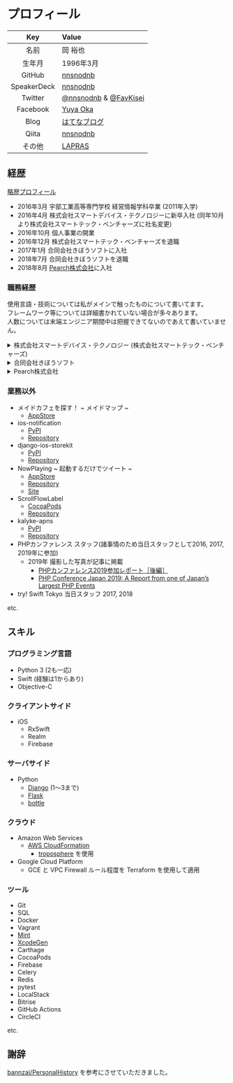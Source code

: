 # プロフィール

| Key | Value |
| :-: | :---- |
| 名前 | 岡 裕也 |
| 生年月 | 1996年3月 |
| GitHub | [nnsnodnb](https://github.com/nnsnodnb) |
| SpeakerDeck | [nnsnodnb](https://speakerdeck.com/nnsnodnb) |
| Twitter | [@nnsnodnb](https://twitter.com/nnsnodnb) & [@FavKisei](https://twitter.com/FavKisei) |
| Facebook | [Yuya Oka](https://facebook.com/nnsnodnb) |
| Blog | [はてなブログ](https://nnsnodnb.hatenablog.jp) |
| Qiita | [nnsnodnb](https://qiita.com/nnsnodnb) |
| その他 | [LAPRAS](https://lapras.com/public/YM8RRRI) |

## 経歴

[略歴プロフィール](https://nnsnodnb.github.io/ja.html)

- 2016年3月 宇部工業高等専門学校 経営情報学科卒業 (2011年入学)
- 2016年4月 株式会社スマートデバイス・テクノロジーに新卒入社 (同年10月より株式会社スマートテック・ベンチャーズに社名変更)
- 2016年10月 個人事業の開業
- 2016年12月 株式会社スマートテック・ベンチャーズを退職
- 2017年1月 合同会社きぼうソフトに入社
- 2018年7月 合同会社きぼうソフトを退職
- 2018年8月 [Pearch株式会社](https://pearch.jp/)に入社

### 職務経歴

使用言語・技術については私がメインで触ったものについて書いてます。  
フレームワーク等については詳細書かれていない場合が多々あります。  
人数については末端エンジニア期間中は把握できてないのであえて書いていません。

<details> 
  <summary>株式会社スマートデバイス・テクノロジー (株式会社スマートテック・ベンチャーズ)</summary>

  <div>
    <details>
      <summary>国内向け人材スカウトアプリ新規開発</summary>

#### 開発について

- 2016年5月〜6月
- 使用言語・技術
  - `Xcode`
  - `Objective-C`
  - `CocoaPods`
- エンジニアになって初めての業務経験
- 0から実装を始めて結合テストを iPhone4S 〜 iPhone6s/Plus までの端末で対応

    </details>

    <details>
      <summary>漫画閲覧アプリAのテスト及び簡単な機能実装</summary>

#### 開発について

- 2016年7月〜8月中旬
- 使用言語・技術
  - `Xcode`
  - `Swift`
  - `CocoaPods`
  - `Realm`
- 3ヶ月の研修期間終了後にアサインいただいたプロジェクト
- メインはテスター(自動テストではない)として参加し結合テストの担当をし、必要であれば他のテストメンバーの作業効率化のためにテストデータ作成スクリプトを作成
- Swift の経験が一切なかったので簡単なバグ修正や機能の実装を担当

    </details>

    <details>
      <summary>ECショップアプリの機能改修</summary>

#### 開発について

- 2016年8月中旬〜2016年9月最終週
- 使用言語・技術
  - `Xcode`
  - `Objective-C`
  - `Nifty Cloud Mobile Backend`
- プッシュ通知モバイルバックエンドの切り替えの実装や要望機能の実装
- 直接、アプリの担当者の方との電話やメールでの連絡を取ったりしました

    </details>

    <details>
      <summary>レンタルショップアプリ開発及び保守</summary>

#### 開発について

- 2016年9月最終週〜2016年12月
- 使用言語・技術
  - `Xcode`
  - `Objective-C`
  - `Swift`
  - `CocoaPods`
  - `Python3`
- SES として初めての常駐業務
- iOS アプリエンジニアとしての参加でしたが Python でのサーバサイド開発経験が業務経験レベルではないがあったのでモックサーバのアップデート対応などの実装も行いました(たまに許可をもらって Staging サーバに SSH して Perl スクリプトをちょっと書き換えたりとか)
- レンタル商品の在庫検索機能やクーポンの閲覧・使用機能やお気に入り店舗からのお知らせ閲覧機能の実装やリリース時に発生する複数実機での結合テスト

    </details>
  </div>
</details>

<details>
  <summary>合同会社きぼうソフト</summary>

  <div>
    <details>
      <summary>写真加工アプリの新規開発</summary>

#### 開発について

- 2016年11月〜2017年1月 (11月〜12月は副業として参加)
- 使用言語・技術
  - `Xcode`
  - `Swift`
  - `CocoaPods`
- カメラ撮影機能、撮影した写真へのスタンプやフレームの貼り付け機能、スタンプやフレームの操作による回転や移動機能

    </details>

    <details>
      <summary>社内業務改善アプリ機能追加</summary>

#### 開発について

- 2017年2月初旬
- 使用言語・技術
  - `Xcode`
  - `Objective-C`
  - `CoreData`
  - `CocoaPods`
- 新規開発部分に CoreData を用いたオフライン及びオンラインでの情報閲覧機能を追加
- 新規開発部分の API つなぎ込み

    </details>

    <details>
      <summary>医療系カルテ管理アプリ</summary>

#### 開発について

- 2017年8月〜9月上旬
- 使用言語・技術
  - `Xcode`
  - `Swift`
  - `CocoaPods`
- セキュリティ要件書の翻訳作業や技術の選定

    </details>

    <details>
      <summary>飲食店予約代行サービスアプリ開発及び保守</summary>

#### 開発について

- 2017年2月〜2018年5月
- 使用言語・技術
  - `Xcode`
  - `Objective-C`
  - `Swift`
  - `Python 3`
- アプリのリニューアルや新機能の実装や担当者の方との連携を担当
- 参加してすぐに Python で作られたリコメンドエンジンサーバを保守できる人がいなかったので少しだけ改修を担当
- API 連携が必要なサービスなのでローカルに Ruby on Rails で作られたサーバサイドアプリケーションを立ち上げデバッグ等に使用。( Ruby は全くわかりません)

    </details>

    <details>
      <summary>漫画閲覧アプリBの新規開発及び保守</summary>

#### 開発について

- 2018年6月〜7月
  - 確か6月に入って3週連続髪色が毎週変わってた気がするので確か6月スタート7月末終了
- 使用言語・技術
  - `Xcode`
  - `Objective-C`
  - `Swift`
  - `CoreData`
- バグ修正や新規開発部分の実装や結合テストも担当

    </details>

  </div>
</details>

<details>
  <summary>Pearch株式会社</summary>

  <div>

- 設立したてほやほやのスタートアップで頑張ることにしました
- コーポレートサイトの作成については関与してません

  </div>

  <div>
    <details>
      <summary>Pipe - パイプ</summary>

#### アプリ概要

iOS 端末で撮影したスクリーンショットをアルバムにして共有リンクを知っている友達にだけ Web で共有できるサービス

#### 開発について

- 2018月8月〜11月
- 使用言語・技術
  - `Xcode`
  - `Swift`
  - `Carthage`
  - `CocoaPods`
  - `SwiftLint`
  - `LicensePlist`
  - `Firebase`
  - `PyCharm`
  - `Python 3.7`
  - `Pipenv`
  - `Django 2.1`
  - `djangorestframework`
  - `Celery`
  - `Redis 5.0.0`
  - `MySQL 5.7`
  - `Apple Push Notification Service`
  - `Docker`
  - `Bitrise`
  - `CircleCI`
  - `DeployGate`
- iOS
  - 2人 (自分を含む)
- サーバサイド
  - 1人 (自分)
- インフラ
  - 1人
- Web
  - 1人
- iOS アプリ(9割)及びサーバサイド(全部)の実装を担当
- iOS アプリの自動テストの知見がなかったのであんまり書けなかったがサーバサイドでは200件ほどのテストを書いた
- インフラについては AWS を使用したが知り合いに紹介してもらった当時大学3年生に CloudFormation を使い実装していただいた。
- 同年11月にサービスをクローズ

#### 特に頑張ったこと

- 以前に副業で少しだけ Django を扱ったが今回がほぼ初めての実務でのサーバサイド実装だったのである程度の実装は事前知識でどうにかなっていたが、 `Celery` を使った非同期処理や Django ORM における `.select_related` や `.prefetch_related` についてしっかり認識を作り、さらに Django ORM の知識を増やし、よりよい SQL を書くこと
- コードレビューは今まで大きなものはしたことはなかったが、ここで初めて対応して「どうすれば伝わるか」など言葉の使い方や伝え方、 LGTM の使い方などを改めて学習した。

    </details>

    <details>
      <summary>Pipe(パイプ) - 投稿いらずでつながる </summary>

#### アプリ概要

iOS 端末で撮影したスクリーンショットが既存の SNS のように自らが投稿するのではなくバックグラウンドでアプリが自動的にサーバにアップロードしてアプリ内で友達になっている親友にありのままの自分を表現するサービス

#### 開発について

- 2018年12月〜2019年6月
- 使用言語・技術
  - `Xcode`
  - `Swift`
  - `Carthage`
  - `CocoaPods`
  - `SwiftLint`
  - `LicensePlist`
  - `Realm`
  - `CallKit`
  - `PushKit`
  - `WebRTC`
  - `WebSocket`
  - `PyCharm`
  - `Python 3.7`
  - `Pipenv`
  - `Django 2.2`
  - `djangorestframework`
  - [`channels`](https://github.com/django/channels)
  - `Celery`
  - `Celery Beat`
  - `Flask`
  - `Apple Push Notification Service`
     - `APNS Provider API`
  - `Redis 5.0.0`
  - `MySQL 5.7`
  - `Amazon S3`
  - `Amazon CloudFront`
  - `Docker`
  - `Bitrise`
  - `CircleCI`
  - `DeployGate`
- iOS
  - 3人 (自分を含む)
- サーバサイド
  - 1人 (自分)
- インフラ
  - 1人
- Web
  - 1人
- iOS アプリ(3割)及びサーバサイド(全部)の実装を担当
- フリーランスエンジニアの2人にもお手伝いしていただき、ちょっと楽に開発が行えた。またここで両名との連携も綿密にとった。
- 上の Pipe 同様インフラについては同じ学生の方に卒研が忙しいにも関わらず以前のシステムにちょっと変更を加えたものを図を作ってお願いし実装していただいた。
- iOS アプリのコードを書いた量は少なかったのですがコードレビューは全部していたので、サーバサイドの不安感を少しでも無くすために350件ほどのテストを書いた
- 同年8月にサービスをクローズ
  - 開発自体は6月にストップ→取締役がなにやら話し合っていたので「次どうするか決まるまでは何してても良い」言われたので自分のアプリの改修や OSS のメンテナンスや開発、学習や技術書読書に注ぎ込んだり旅行に行ってリフレッシュをした。(給料をもらいながらニートしてた)
  - サービスクローズ後にブログ記事を公開
      1. [所属の業務で作ったiOSアプリをサービス終了させたのでアプリのメインロジックの解説を書く](https://nnsnodnb.hatenablog.jp/entry/auto-upload-screenshots-with-shutdown-ios-app)
      2. [アプリへの招待リンクをFirebase Dynamic Linksを使って実装した](https://nnsnodnb.hatenablog.jp/entry/implement-invitation-to-app-with-fdl)

#### 特に頑張ったこと

- `PushKit` というものは小耳にしていたがこれを使ってサービスのメインロジックが提供できることをインターネットの海を1日半彷徨ったり似たような機能を提供しているサービスを自分の端末に入れてオフィスの周辺を歩き回るなどの実装ができるかの調査
- `PushKit` を使って自動でスクリーンショットをアップロードするという仕組みを実装したが、 Apple のレビューで `PushKit` を使うなら `CallKit` も使わなきゃいけないよという指摘を受け、初めは `Asterisk` を使って SIP サーバを建てて VoIP 電話環境を実装しようとしたがメンテンスのことを考え、 LINE や Skype 等が何を使っているのだろうと考えたら `WebRTC` のことを思い出したので2週間で1対1の電話機能を実装することができた。
- 実装頑張ったが、今回は外部メンバーが多かったので Slack でコミュニケーションを取ったりできるだけ早く PullRequest をレビューをすることなども頑張った。

    </details>

    <details>
      <summary>Mirare(ミラーレ) - 美容サロンの「リピート率」と「来店頻度」の向上を実現！</summary>

#### 前説

- 受託開発の契約ですが自分が Pipe クローズ時に投稿したブログ記事を読んだ別のスタートアップの代表から Twitter DM をいただいて、所属会社としても次の事業を何にするか考えてる間に受託をやりたいということだったので個人との契約ではなく所属会社との契約として新規開発を請け負いました。 ~~会社メンバーを養うことになりました????~~
- 請負先の代表から元々私個人にお願いするつもりだったのでサービスの名前などを表記してもいいという許可をいただいているので名前を伏せずに使用させていただいています。
- 所属会社と受託契約が終了後も副業としてお手伝いさせていただく予定。

#### アプリについて

[![App Store](https://linkmaker.itunes.apple.com/ja-jp/badge-lrg.svg?releaseDate=2020-01-26&kind=iossoftware&bubble=ios_apps)](https://apps.apple.com/jp/app/mirare-%E3%83%9F%E3%83%A9%E3%83%BC%E3%83%AC/id1491717209?mt=8)

所属会社のサービスではないのでリンクだけ失礼させていただきます。

#### 開発について

- 2019月9月最終週〜6月現在
- 使用言語・技術
  - `Xcode`
  - `Swift`
  - `Carthage`
  - `RxSwift`
  - `SwiftLint`
  - `LicensePlist`
  - `ios-snapshot-test-case`
  - `Firebase`
  - `Mint`
  - `XcodeGen`
  - `PyCharm`
  - `Python 3.8`
  - `poetry`
  - `Django 3.0`
  - `djangorestframework`
  - `Celery`
  - `pytest`
  - `flake`
  - `Redis 5.0.6`
  - `PostgreSQL 11.4`
  - `Docker`
  - `MinIO`
  - `local-kms`
  - `localstack`
  - `AWS`
     - `AWS CloudFormation`
     - `Amazon EC2`
     - `Amazon RDS`
     - `Amazon S3`
     - `Amazon CloudFront`
     - `Amazon ElastiCache`
     - `Amazon CloudWatch`
     - `Amazon ECR`
     - `Amazon Route53`
     - `Amazon SES`
     - `AWS CodePipeline`
     - `AWS CodeDeploy`
     - `AWS KMS`
     - `AWS Lambda`
     - `AWS IAM`
     - `AWS Auto Scaling`
     - `AWS Batch`
     - `AWS WAF`
     - `AWS Certificate Manager`
     - `Elastic Load Balancing`
  - `Bitrise`
  - `CircleCI`
  - `GitHub Actions`
- iOS
  - 2人 (自分を含む。現在は自分1人)
- サーバサイド
  - 1人 (自分)
  - v1.0.0 リリース後に大学生がインターンとして参加して2人になったが実務が初めてなので軽い作業だけをしてもらって勉強してもらっている状態。
- インフラ
  - 1人 (自分)
- Web
  - 1人
- iOSDC Japan 2019 にて [uber/ios-snapshot-test-case](https://github.com/uber/ios-snapshot-test-case) という XCTest のフレームワークを知ったので iOS に実装して `iPhoneSE 1st Gen` `iPhone8` `iPhone8 Plus` `iPhone 11` `iPhone 11 Pro` `iPhone 11 Pro Max` のスナップショットテストを全画面と可能な限りの `UITableViewCell` や `UICollectionViewCell` に反映。また API レスポンスのデータを正しく `Decodable` で反映できるかのテストやユーティリティ関数・メソッドについてもできる限りテストコードを作成
- 今まで `CocoaMVC` で実装をしてきたが `MVVM + Router` のアーキテクチャで実装をしている
- サーバサイドは `pytest` を使ったテストコードの実装を行い現在600件程度のテストコードが存在

#### 特に頑張ったこと

- 結構長い間ブランク期間があったのでその間に学習した `pytest` や iOS のアーキテクチャについて書きながら更に学習していった。
- 両社ともに金銭的にちょっとキツイ状態だったので多くの人にお手伝いをしてもらうのは難しく、前回よりもメンバーは少なかったが、スピード感を大切に身体を壊さないように iOS サーバサイド インフラ、自動化システムの構築をした。

    </details>
  </div>
</details>

### 業務以外

- メイドカフェを探す！ ~ メイドマップ ~
  - [AppStore](https://appsto.re/jp/wMZZib.i)
- ios-notification
  - [PyPI](https://pypi.org/project/ios-notification/)
  - [Repository](https://github.com/nnsnodnb/django-ios-notifications)
- django-ios-storekit
  - [PyPI](https://pypi.org/project/django-ios-storekit/)
  - [Repository](https://github.com/nnsnodnb/django-ios-storekit)
- NowPlaying ~ 起動するだけでツイート ~
  - [AppStore](https://apple.co/2HtzbzC)
  - [Repository](https://github.com/nnsnodnb/nowplaying-ios)
  - [Site](https://nnsnodnb.github.io/nowplaying-ios)
- ScrollFlowLabel
  - [CocoaPods](https://cocoapods.org/pods/ScrollFlowLabel)
  - [Repository](https://github.com/nnsnodnb/ScrollFlowLabel)
- kalyke-apns
  - [PyPI](https://pypi.org/project/kalyke-apns/)
  - [Repository](https://github.com/nnsnodnb/kalyke)
- PHPカンファレンス スタッフ(諸事情のため当日スタッフとして2016, 2017, 2019年に参加)
  - 2019年 撮影した写真が記事に掲載
     - [PHPカンファレンス2019参加レポート［後編］](https://gihyo.jp/news/report/01/phpcon2019/0003)
     - [PHP Conference Japan 2019: A Report from one of Japan’s Largest PHP Events](https://workinjapan.today/hightech/php-conference-japan/)
- try! Swift Tokyo 当日スタッフ 2017, 2018

etc.

## スキル

### プログラミング言語

- Python 3 (2も一応)
- Swift (経験は1からあり)
- Objective-C

### クライアントサイド

- iOS
  - RxSwift
  - Realm
  - Firebase

### サーバサイド

- Python
  - [Django](https://www.djangoproject.com/) (1〜3まで)
  - [Flask](https://palletsprojects.com/p/flask/)
  - [bottle](http://bottlepy.org/docs/dev/)

### クラウド

- Amazon Web Services
  - [AWS CloudFormation](https://aws.amazon.com/jp/cloudformation/)
     - [troposphere](https://github.com/cloudtools/troposphere) を使用
- Google Cloud Platform
  - GCE と VPC Firewall ルール程度を Terraform を使用して適用

### ツール

- Git
- SQL
- Docker
- Vagrant
- [Mint](https://github.com/yonaskolb/Mint)
- [XcodeGen](https://github.com/yonaskolb/XcodeGen)
- Carthage
- CocoaPods
- Firebase
- Celery
- Redis
- pytest
- LocalStack
- Bitrise
- GitHub Actions
- CircleCI

etc.

## 謝辞

[bannzai/PersonalHistory](https://github.com/bannzai/PersonalHistory) を参考にさせていただきました。